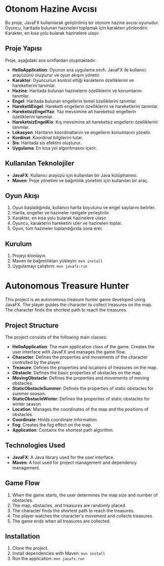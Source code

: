 # Otonom Hazine Avcısı

Bu proje, JavaFX kullanılarak geliştirilmiş bir otonom hazine avcısı oyunudur. Oyuncu, haritada bulunan hazineleri toplamak için karakteri yönlendirir. Karakter, en kısa yolu bularak hazinelere ulaşır.

## Proje Yapısı

Proje, aşağıdaki ana sınıflardan oluşmaktadır:

- **HelloApplication**: Oyunun ana uygulama sınıfı. JavaFX ile kullanıcı arayüzünü oluşturur ve oyun akışını yönetir.
- **Karakter**: Oyuncunun kontrol ettiği karakterin özelliklerini ve hareketlerini tanımlar.
- **Hazine**: Haritada bulunan hazinelerin özelliklerini ve konumlarını tanımlar.
- **Engel**: Haritada bulunan engellerin temel özelliklerini tanımlar.
- **HareketliEngel**: Hareketli engellerin özelliklerini ve hareketlerini tanımlar.
- **HareketsizEngelYaz**: Yaz mevsimine ait hareketsiz engellerin özelliklerini tanımlar.
- **HareketsizEngelKis**: Kış mevsimine ait hareketsiz engellerin özelliklerini tanımlar.
- **Lokasyon**: Haritanın koordinatlarını ve engellerin konumlarını yönetir.
- **Kordinat**: Koordinat bilgilerini tutar.
- **Sis**: Haritada sis efektini oluşturur.
- **Uygulama**: En kısa yol algoritmasını içerir.

## Kullanılan Teknolojiler

- **JavaFX**: Kullanıcı arayüzü için kullanılan bir Java kütüphanesi.
- **Maven**: Proje yönetimi ve bağımlılık yönetimi için kullanılan bir araç.

## Oyun Akışı

1. Oyun başladığında, kullanıcı harita boyutunu ve engel sayılarını belirler.
2. Harita, engeller ve hazineler rastgele yerleştirilir.
3. Karakter, en kısa yolu bularak hazinelere ulaşır.
4. Oyuncu, karakterin hareketini izler ve hazineleri toplar.
5. Oyun, tüm hazineler toplandığında sona erer.

## Kurulum

1. Projeyi klonlayın.
2. Maven ile bağımlılıkları yükleyin: `mvn install`
3. Uygulamayı çalıştırın: `mvn javafx:run`


# Autonomous Treasure Hunter

This project is an autonomous treasure hunter game developed using JavaFX. The player guides the character to collect treasures on the map. The character finds the shortest path to reach the treasures.

## Project Structure

The project consists of the following main classes:

- **HelloApplication**: The main application class of the game. Creates the user interface with JavaFX and manages the game flow.
- **Character**: Defines the properties and movements of the character controlled by the player.
- **Treasure**: Defines the properties and locations of treasures on the map.
- **Obstacle**: Defines the basic properties of obstacles on the map.
- **MovingObstacle**: Defines the properties and movements of moving obstacles.
- **StaticObstacleSummer**: Defines the properties of static obstacles for summer season.
- **StaticObstacleWinter**: Defines the properties of static obstacles for winter season.
- **Location**: Manages the coordinates of the map and the positions of obstacles.
- **Coordinate**: Holds coordinate information.
- **Fog**: Creates the fog effect on the map.
- **Application**: Contains the shortest path algorithm.

## Technologies Used

- **JavaFX**: A Java library used for the user interface.
- **Maven**: A tool used for project management and dependency management.

## Game Flow

1. When the game starts, the user determines the map size and number of obstacles.
2. The map, obstacles, and treasures are randomly placed.
3. The character finds the shortest path to reach the treasures.
4. The player watches the character's movement and collects treasures.
5. The game ends when all treasures are collected.

## Installation

1. Clone the project.
2. Install dependencies with Maven: `mvn install`
3. Run the application: `mvn javafx:run` 